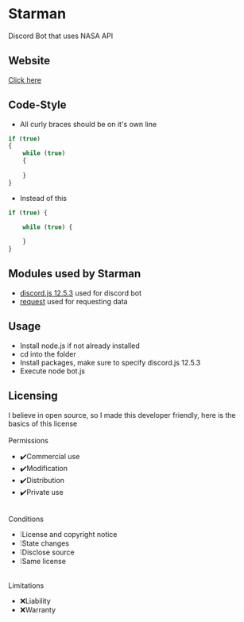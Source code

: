 # Starman
Discord Bot that uses NASA API

## Website
[Click here](http://starman.atwebpages.com/)

## Code-Style
* All curly braces should be on it's own line
```js
if (true)
{
	while (true)
	{
		
	}
}
```
* Instead of this
```js
if (true) {

	while (true) {
	
	}
}
```

## Modules used by Starman
* [discord.js 12.5.3](https://github.com/discordjs/discord.js) used for discord bot
* [request](https://github.com/request/request) used for requesting data

## Usage
* Install node.js if not already installed
* cd into the folder
* Install packages, make sure to specify discord.js 12.5.3 
* Execute node bot.js

## Licensing 
I believe in open source, so I made this developer friendly, here is the basics of this license
<br></br>
Permissions
* ✔️Commercial use
* ✔️Modification
* ✔️Distribution
* ✔️Private use
<br></br>

Conditions
* ❕License and copyright notice
* ❕State changes
* ❕Disclose source
* ❕Same license
<br></br>

Limitations
* ❌Liability
* ❌Warranty

